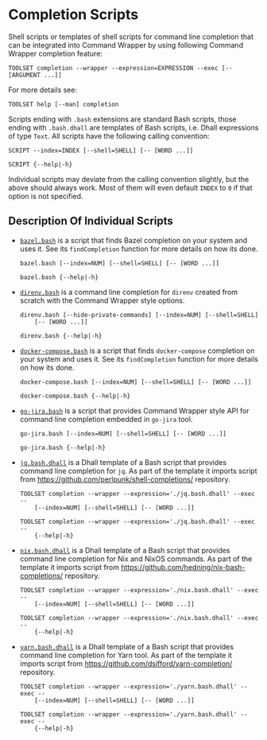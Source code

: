 # Completion Scripts

Shell scripts or templates of shell scripts for command line completion that
can be integrated into Command Wrapper by using following Command Wrapper
completion feature:

```
TOOLSET completion --wrapper --expression=EXPRESSION --exec [-- [ARGUMENT ...]]
```

For more details see:

```
TOOLSET help [--man] completion
```

Scripts ending with `.bash` extensions are standard Bash scripts, those ending
with `.bash.dhall` are templates of Bash scripts, i.e. Dhall expressions of
type `Text`.  All scripts have the following calling convention:

```
SCRIPT --index=INDEX [--shell=SHELL] [-- [WORD ...]]

SCRIPT {--help|-h}
```

Individual scripts may deviate from the calling convention slightly, but the
above should always work.  Most of them will even default `INDEX` to `0` if
that option is not specified.


## Description Of Individual Scripts


*   [`bazel.bash`](./bazel.bash) is a script that finds Bazel completion on
    your system and uses it.  See its `findCompletion` function for more
    details on how its done.

    ```
    bazel.bash [--index=NUM] [--shell=SHELL] [-- [WORD ...]]

    bazel.bash {--help|-h}
    ```

*   [`direnv.bash`](./direnv.bash) is a command line completion for `direnv`
    created from scratch with the Command Wrapper style options.

    ```
    direnv.bash [--hide-private-commands] [--index=NUM] [--shell=SHELL]
        [-- [WORD ...]]

    direnv.bash {--help|-h}
    ```

*   [`docker-compose.bash`](./docker-compose.bash) is a script that finds
    `docker-compose` completion on your system and uses it.  See its
    `findCompletion` function for more details on how its done.

    ```
    docker-compose.bash [--index=NUM] [--shell=SHELL] [-- [WORD ...]]

    docker-compose.bash {--help|-h}
    ```

*   [`go-jira.bash`](./go-jira.bash) is a script that provides Command Wrapper
    style API for command line completion embedded in `go-jira` tool.

    ```
    go-jira.bash [--index=NUM] [--shell=SHELL] [-- [WORD ...]]

    go-jira.bash {--help|-h}
    ```

*   [`jq.bash.dhall`](./jq.bash.dhall) is a Dhall template of a Bash script
    that provides command line completion for `jq`.  As part of the template it
    imports script from <https://github.com/perlpunk/shell-completions/>
    repository.

    ```
    TOOLSET completion --wrapper --expression='./jq.bash.dhall' --exec --
        [--index=NUM] [--shell=SHELL] [-- [WORD ...]]

    TOOLSET completion --wrapper --expression='./jq.bash.dhall' --exec --
        {--help|-h}
    ```


*   [`nix.bash.dhall`](./nix.bash.dhall) is a Dhall template of a Bash script
    that provides command line completion for Nix and NixOS commands.  As part
    of the template it imports script from
    <https://github.com/hedning/nix-bash-completions/> repository.

    ```
    TOOLSET completion --wrapper --expression='./nix.bash.dhall' --exec --
        [--index=NUM] [--shell=SHELL] [-- [WORD ...]]

    TOOLSET completion --wrapper --expression='./nix.bash.dhall' --exec --
        {--help|-h}
    ```

*   [`yarn.bash.dhall`](./yarn.bash.dhall) is a Dhall template of a Bash script
    that provides command line completion for Yarn tool.  As part of the
    template it imports script from
    <https://github.com/dsifford/yarn-completion/> repository.

    ```
    TOOLSET completion --wrapper --expression='./yarn.bash.dhall' --exec --
        [--index=NUM] [--shell=SHELL] [-- [WORD ...]]

    TOOLSET completion --wrapper --expression='./yarn.bash.dhall' --exec --
        {--help|-h}
    ```
